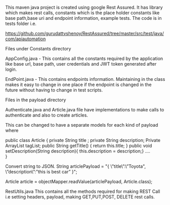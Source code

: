 This maven java project is created using google Rest Assured. It has library which makes rest calls, constants which is the place holder constants like base path,base uri and endpoint information, example tests.
The code is in tests folder i.e. 

https://github.com/gurudattvshenoy/RestAssured/tree/master/src/test/java/com/apiautomation

Files under Constants directory

AppConfig.java - This contains all the constants required by the application like base url, base path, user credentials and JWT token generated after login.

EndPoint.java - This contains endpoints information. Maintaining in the class makes it easy to  change in one place if the endpoint is changed in the future without having to change in test scripts.

Files in the payload directory

Authenticate.java and Article.java file have implementations to make calls to authenticate and also to create articles.

This can be changed to have a separate models for each kind of payload where 

public class Article {
    private String title ;
    private String description;
    Private ArrayList <String> tagList;
    public String getTitle() { return this.title; }
    public void   setDescription(String description){ this.description = description;}
 ….    
}

Convert string to JSON.
String articlePayload = "{ \”title\”:\”Toyota\", \”description\”:”this is best car” }";

Article article = objectMapper.readValue(articlePayload, Article.class);


RestUtils.java
This contains all the methods required for making REST Call i.e setting headers, payload, making GET,PUT,POST, DELETE rest calls.
